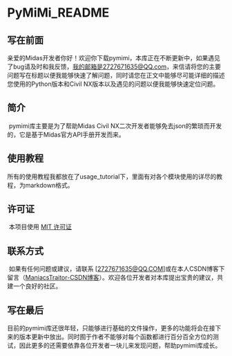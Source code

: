 # PyMiMi_README

## 写在前面	

​	亲爱的Midas开发者你好！欢迎你下载pymimi，本库正在不断更新中，如果遇见了bug请及时和我反馈，我的邮箱是2727671635@QQ.com，来信请将您的主要问题写在标题以便我能够快速了解问题，同时请您在正文中能够尽可能详细的描述您使用的Python版本和Civil NX版本以及遇见的问题以便我能够快速定位问题。

## 简介

​	pymimi库主要是为了帮助Midas Civil NX二次开发者能够免去json的繁琐而开发的，它是基于Midas官方API手册开发而来。

## 使用教程

​	所有的使用教程我都放在了usage_tutorial下，里面有对各个模块使用的详尽的教程，为markdown格式。

## 许可证

​	本项目使用 [MIT 许可证](LICENSE.txt)

## 联系方式

​	如果有任何问题或建议，请联系 [2727671635@QQ.COM]或在本人CSDN博客下留言（[ManiacsTraitor-CSDN博客](https://blog.csdn.net/ManiacsTraitor)）。欢迎各位开发者对本库提出宝贵的建议，共建一个良好的社区。

## 写在最后

​	目前的pymimi库还很年轻，只能够进行基础的文件操作，更多的功能将会在接下来的版本更新中放出。同时囿于作者不能够对每个函数都进行百分百全方位的测试，因此更多的还需要依靠各位开发者一块儿来发现问题，帮助pymimi库成长。